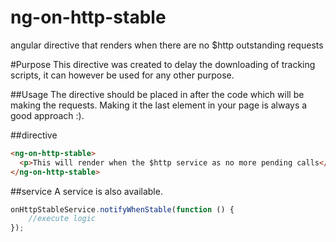 # ng-on-http-stable
angular directive that renders when there are no $http outstanding requests 

#Purpose
This directive was created to delay the downloading of tracking scripts, it can however be used for any other purpose.

##Usage
The directive should be placed in after the code which will be making the requests. Making it the last element in your page is always a good approach :).

##directive
```html
<ng-on-http-stable>
  <p>This will render when the $http service as no more pending calls</p>
</ng-on-http-stable>
```

##service
A service is also available.
```js
onHttpStableService.notifyWhenStable(function () {
    //execute logic
});
```

